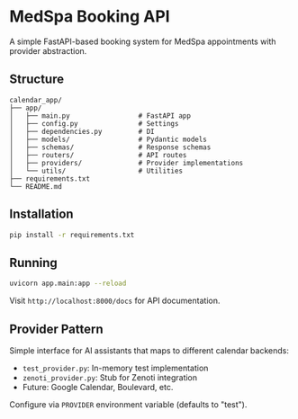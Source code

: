 # MedSpa Booking API

A simple FastAPI-based booking system for MedSpa appointments with provider abstraction.

## Structure

```
calendar_app/
├── app/
│   ├── main.py                 # FastAPI app
│   ├── config.py               # Settings
│   ├── dependencies.py         # DI
│   ├── models/                 # Pydantic models
│   ├── schemas/                # Response schemas
│   ├── routers/                # API routes
│   ├── providers/              # Provider implementations
│   └── utils/                  # Utilities
├── requirements.txt
└── README.md
```

## Installation

```bash
pip install -r requirements.txt
```

## Running

```bash
uvicorn app.main:app --reload
```

Visit `http://localhost:8000/docs` for API documentation.

## Provider Pattern

Simple interface for AI assistants that maps to different calendar backends:
- `test_provider.py`: In-memory test implementation
- `zenoti_provider.py`: Stub for Zenoti integration
- Future: Google Calendar, Boulevard, etc.

Configure via `PROVIDER` environment variable (defaults to "test"). 
